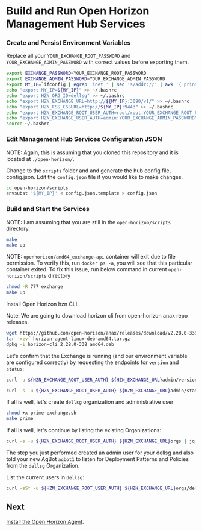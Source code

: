# Build and Run Open Horizon Management Hub Services

### Create and Persist Environment Variables

Replace all your `YOUR_EXCHANGE_ROOT_PASSWORD` and `YOUR_EXCHANGE_ADMIN_PASSWORD` with correct values before exporting them.

``` bash
export EXCHANGE_PASSWORD=YOUR_EXCHANGE_ROOT_PASSWORD
export EXCHANGE_ADMIN_PASSWORD=YOUR_EXCHANGE_ADMIN_PASSWORD
export MY_IP=`ifconfig | egrep 'inet ' | sed 's/addr://' | awk '{ print $2 }' | egrep -v '^172.|^10.|^127.' | head -1`
echo "export MY_IP=${MY_IP}" >> ~/.bashrc
echo "export HZN_ORG_ID=dellsg" >> ~/.bashrc
echo "export HZN_EXCHANGE_URL=http://${MY_IP}:3090/v1/" >> ~/.bashrc
echo "export HZN_FSS_CSSURL=http://${MY_IP}:9443" >> ~/.bashrc
echo "export HZN_EXCHANGE_ROOT_USER_AUTH=root/root:YOUR_EXCHANGE_ROOT_PASSWORD" >> ~/.bashrc
echo "export HZN_EXCHANGE_USER_AUTH=admin:YOUR_EXCHANGE_ADMIN_PASSWORD" >> ~/.bashrc
source ~/.bashrc
```

### Edit Management Hub Services Configuration JSON

NOTE: Again, this is assuming that you cloned this repository and it is located at `./open-horizon/`.

Change to the `scripts` folder and and generate the hub config file, config.json.
Edit the `config.json` file if you would like to make changes.

``` bash
cd open-horizon/scripts
envsubst '${MY_IP}' < config.json.template > config.json
```

### Build and Start the Services

NOTE: I am assuming that you are still in the `open-horizon/scripts` directory.

``` bash
make
make up
```

NOTE: `openhorizon/amd64_exchange-api` container will exit due to file permission. To verify this, run `docker ps -a`, you will see that this particular container exited. To fix this issue, run below command in current `open-horizon/scripts` directory

``` bash
chmod -R 777 exchange
make up
```

Install Open Horizon hzn CLI:

Note: We are going to download horizon cli from open-horizon anax repo releases.

``` bash
wget https://github.com/open-horizon/anax/releases/download/v2.28.0-338/horizon-agent-linux-deb-amd64.tar.gz
tar -xzvf horizon-agent-linux-deb-amd64.tar.gz
dpkg -i horizon-cli_2.28.0-338_amd64.deb
```

Let's confirm that the Exchange is running (and our environment variable are configured correctly) by 
requesting the endpoints for `version` and `status`:

``` bash
curl -u ${HZN_EXCHANGE_ROOT_USER_AUTH} ${HZN_EXCHANGE_URL}admin/version
```

``` bash
curl -s -u ${HZN_EXCHANGE_ROOT_USER_AUTH} ${HZN_EXCHANGE_URL}admin/status | jq .
```

If all is well, let's create `dellsg` organization and administrative user

``` bash
chmod +x prime-exchange.sh
make prime
```

If all is well, let's continue by listing the existing Organizations:

``` bash
curl -s -u ${HZN_EXCHANGE_ROOT_USER_AUTH} ${HZN_EXCHANGE_URL}orgs | jq .
```

The step you just performed created an admin user for your dellsg and also told your new AgBot `agbot1` to listen for Deployment Patterns and Policies from the `dellsg` Organization.

List the current users in `dellsg`:

``` bash
curl -sSf -u ${HZN_EXCHANGE_ROOT_USER_AUTH} ${HZN_EXCHANGE_URL}orgs/dellsg/users | jq .
```

## Next

[Install the Open Horizon Agent](install-agent.md).
